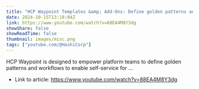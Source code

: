 ```yaml
---
title: "HCP Waypoint Templates &amp; Add-Ons: Define golden patterns and enable developer self-service"
date: 2024-10-15T13:18:04Z
link: https://www.youtube.com/watch?v=88EA4M8Y3dg
showShare: false
showReadTime: false
thumbnail: images/misc.png
tags: ["youtube.com/@HashiCorp"]
---
```

HCP Waypoint is designed to empower platform teams to define golden patterns and workflows to enable self-service for ...

- Link to article: https://www.youtube.com/watch?v=88EA4M8Y3dg
